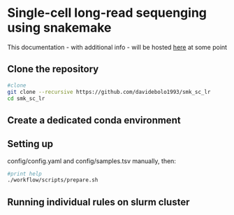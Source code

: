 # Single-cell long-read sequenging using snakemake

This documentation - with additional info - will be hosted [here](https://davidebolo1993.github.io/smk_sc_lr_doc) at some point

## Clone the repository

```bash
#clone
git clone --recursive https://github.com/davidebolo1993/smk_sc_lr
cd smk_sc_lr
```

## Create a dedicated conda environment



## Setting up

config/config.yaml and config/samples.tsv manually, then:

```bash
#print help
./workflow/scripts/prepare.sh
```

## Running individual rules on slurm cluster

